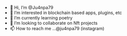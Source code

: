 - 👋 Hi, I’m @Ju4npa79
- 👀 I’m interested in blockchain based apps, plugins, etc
- 🌱 I’m currently learning poetry
- 💞️ I’m looking to collaborate on Nft projects
- 📫 How to reach me ...@ju4npa79 (instagram)

<!---
Ju4npa79/Ju4npa79 is a ✨ special ✨ repository because its `README.md` (this file) appears on your GitHub profile.
You can click the Preview link to take a look at your changes.
--->
